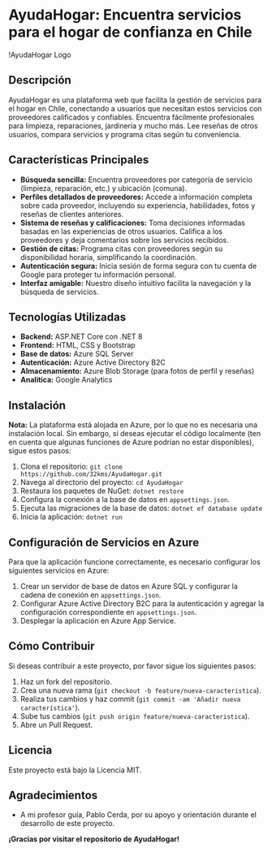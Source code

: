 # AyudaHogar: Encuentra servicios para el hogar de confianza en Chile

!AyudaHogar Logo

## Descripción

AyudaHogar es una plataforma web que facilita la gestión de servicios para el hogar en Chile, conectando a usuarios que necesitan estos servicios con proveedores calificados y confiables. Encuentra fácilmente profesionales para limpieza, reparaciones, jardinería y mucho más. Lee reseñas de otros usuarios, compara servicios y programa citas según tu conveniencia.

## Características Principales

<ul>
    <li><strong>Búsqueda sencilla:</strong> Encuentra proveedores por categoría de servicio (limpieza, reparación, etc.) y ubicación (comuna).</li>
    <li><strong>Perfiles detallados de proveedores:</strong> Accede a información completa sobre cada proveedor, incluyendo su experiencia, habilidades, fotos y reseñas de clientes anteriores.</li>
    <li><strong>Sistema de reseñas y calificaciones:</strong> Toma decisiones informadas basadas en las experiencias de otros usuarios. Califica a los proveedores y deja comentarios sobre los servicios recibidos.</li>
    <li><strong>Gestión de citas:</strong> Programa citas con proveedores según su disponibilidad horaria, simplificando la coordinación.</li>
    <li><strong>Autenticación segura:</strong> Inicia sesión de forma segura con tu cuenta de Google para proteger tu información personal.</li>
    <li><strong>Interfaz amigable:</strong> Nuestro diseño intuitivo facilita la navegación y la búsqueda de servicios.</li>
</ul>

## Tecnologías Utilizadas

<ul>
    <li><strong>Backend:</strong> ASP.NET Core con .NET 8</li>
    <li><strong>Frontend:</strong> HTML, CSS y Bootstrap</li>
    <li><strong>Base de datos:</strong> Azure SQL Server</li>
    <li><strong>Autenticación:</strong> Azure Active Directory B2C</li>
    <li><strong>Almacenamiento:</strong> Azure Blob Storage (para fotos de perfil y reseñas)</li>
    <li><strong>Analítica:</strong> Google Analytics</li>
</ul>

## Instalación

<p><strong>Nota:</strong> La plataforma está alojada en Azure, por lo que no es necesaria una instalación local. Sin embargo, si deseas ejecutar el código localmente (ten en cuenta que algunas funciones de Azure podrían no estar disponibles), sigue estos pasos:</p>

<ol>
    <li>Clona el repositorio: <code>git clone https://github.com/32kms/AyudaHogar.git</code></li>
    <li>Navega al directorio del proyecto: <code>cd AyudaHogar</code></li>
    <li>Restaura los paquetes de NuGet: <code>dotnet restore</code></li>
    <li>Configura la conexión a la base de datos en <code>appsettings.json</code>.</li>
    <li>Ejecuta las migraciones de la base de datos: <code>dotnet ef database update</code></li>
    <li>Inicia la aplicación: <code>dotnet run</code></li>
</ol>

## Configuración de Servicios en Azure

<p>Para que la aplicación funcione correctamente, es necesario configurar los siguientes servicios en Azure:</p>

<ol>
    <li>Crear un servidor de base de datos en Azure SQL y configurar la cadena de conexión en <code>appsettings.json</code>.</li>
    <li>Configurar Azure Active Directory B2C para la autenticación y agregar la configuración correspondiente en <code>appsettings.json</code>.</li>
    <li>Desplegar la aplicación en Azure App Service.</li>
</ol>

## Cómo Contribuir

<p>Si deseas contribuir a este proyecto, por favor sigue los siguientes pasos:</p>

<ol>
    <li>Haz un fork del repositorio.</li>
    <li>Crea una nueva rama (<code>git checkout -b feature/nueva-caracteristica</code>).</li>
    <li>Realiza tus cambios y haz commit (<code>git commit -am 'Añadir nueva característica'</code>).</li>
    <li>Sube tus cambios (<code>git push origin feature/nueva-caracteristica</code>).</li>
    <li>Abre un Pull Request.</li>
</ol>

## Licencia

<p>Este proyecto está bajo la Licencia MIT.</p>

## Agradecimientos

<ul>
    <li>A mi profesor guía, Pablo Cerda, por su apoyo y orientación durante el desarrollo de este proyecto.</li>
</ul>

<p><strong>¡Gracias por visitar el repositorio de AyudaHogar!</strong></p>
